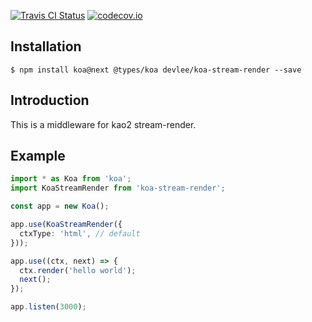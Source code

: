 [![Travis CI Status](https://api.travis-ci.org/devlee/koa-stream-render.svg?branch=master)](https://travis-ci.org/devlee/koa-stream-render) [![codecov.io](https://codecov.io/github/devlee/koa-stream-render/coverage.svg?branch=master)](https://codecov.io/github/devlee/koa-stream-render?branch=master)
## Installation

```
$ npm install koa@next @types/koa devlee/koa-stream-render --save
```

## Introduction

This is a middleware for kao2 stream-render.

## Example

```typescript
import * as Koa from 'koa';
import KoaStreamRender from 'koa-stream-render';

const app = new Koa();

app.use(KoaStreamRender({
  ctxType: 'html', // default
}));

app.use((ctx, next) => {
  ctx.render('hello world');
  next();
});

app.listen(3000);
```
